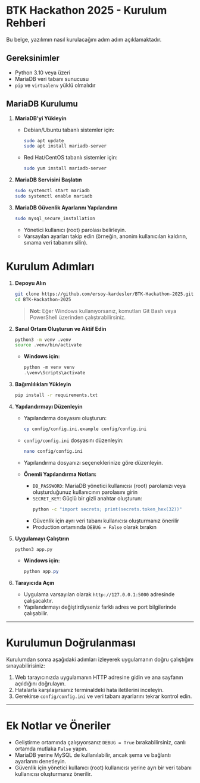 # BTK Hackathon 2025 - Kurulum Rehberi

Bu belge, yazılımın nasıl kurulacağını adım adım açıklamaktadır.

## Gereksinimler

- Python 3.10 veya üzeri
- MariaDB veri tabanı sunucusu
- `pip` ve `virtualenv` yüklü olmalıdır

## MariaDB Kurulumu

1. **MariaDB'yi Yükleyin**

   - Debian/Ubuntu tabanlı sistemler için:
     ```bash
     sudo apt update
     sudo apt install mariadb-server
     ```

   - Red Hat/CentOS tabanlı sistemler için:
     ```bash
     sudo yum install mariadb-server
     ```

2. **MariaDB Servisini Başlatın**

   ```bash
   sudo systemctl start mariadb
   sudo systemctl enable mariadb
   ```

3. **MariaDB Güvenlik Ayarlarını Yapılandırın**

   ```bash
   sudo mysql_secure_installation
   ```
   - Yönetici kullanıcı (root) parolası belirleyin.
   - Varsayılan ayarları takip edin (örneğin, anonim kullanıcıları kaldırın, sınama veri tabanını silin).

# Kurulum Adımları

1. **Depoyu Alın**

   ```bash
   git clone https://github.com/ersoy-kardesler/BTK-Hackathon-2025.git
   cd BTK-Hackathon-2025
   ```

   > **Not:** Eğer Windows kullanıyorsanız, komutları Git Bash veya PowerShell üzerinden çalıştırabilirsiniz.

2. **Sanal Ortam Oluşturun ve Aktif Edin**

   ```bash
   python3 -m venv .venv
   source .venv/bin/activate
   ```

   - **Windows için:**
     ```powershell
     python -m venv venv
     .\venv\Scripts\activate
     ```

3. **Bağımlılıkları Yükleyin**

   ```bash
   pip install -r requirements.txt
   ```

5. **Yapılandırmayı Düzenleyin**

   - Yapılandırma dosyasını oluşturun:
     ```bash
     cp config/config.ini.example config/config.ini
     ```
   - `config/config.ini` dosyasını düzenleyin:
     ```bash
     nano config/config.ini
     ```
   - Yapılandırma dosyanızı seçeneklerinize göre düzenleyin.

   - **Önemli Yapılandırma Notları:**
     - `DB_PASSWORD`: MariaDB yönetici kullanıcısı (root) parolanızı veya oluşturduğunuz kullanıcının parolasını girin
     - `SECRET_KEY`: Güçlü bir gizli anahtar oluşturun:
       ```bash
       python -c "import secrets; print(secrets.token_hex(32))"
       ```
     - Güvenlik için ayrı veri tabanı kullanıcısı oluşturmanız önerilir
     - Production ortamında `DEBUG = False` olarak bırakın

6. **Uygulamayı Çalıştırın**

   ```bash
   python3 app.py
   ```

   - **Windows için:**
     ```powershell
     python app.py
     ```

7. **Tarayıcıda Açın**

   - Uygulama varsayılan olarak `http://127.0.0.1:5000` adresinde çalışacaktır.
   - Yapılandırmayı değiştirdiyseniz farklı adres ve port bilgilerinde çalışabilir.

---

# Kurulumun Doğrulanması

Kurulumdan sonra aşağıdaki adımları izleyerek uygulamanın doğru çalıştığını sınayabilirisiniz:

1. Web tarayıcınızda uygulamanın HTTP adresine gidin ve ana sayfanın açıldığını doğrulayın.
2. Hatalarla karşılaşırsanız terminaldeki hata iletilerini inceleyin.
3. Gerekirse `config/config.ini` ve veri tabanı ayarlarını tekrar kontrol edin.

---

# Ek Notlar ve Öneriler

- Geliştirme ortamında çalışıyorsanız `DEBUG = True` bırakabilirsiniz, canlı ortamda mutlaka `False` yapın.
- MariaDB yerine MySQL de kullanılabilir, ancak şema ve bağlantı ayarlarını denetleyin.
- Güvenlik için yönetici kullanıcı (root) kullanıcısı yerine ayrı bir veri tabanı kullanıcısı oluşturmanız önerilir.

